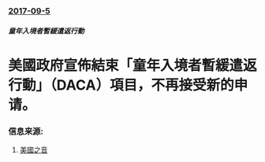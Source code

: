 ### [2017-09-5](/zh/news/2017/09/5/index.md)

##### 童年入境者暫緩遣返行動
# 美國政府宣佈結束「童年入境者暫緩遣返行動」（DACA）項目，不再接受新的申请。 




### 信息来源:

1. [美國之音](https://www.voachinese.com/a/daca-20170905/4016232.html)
